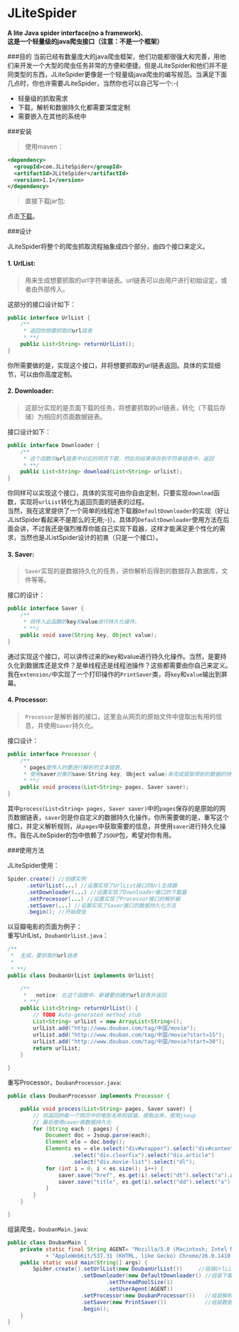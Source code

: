 # JLiteSpider
**A lite Java spider interface(no a framework).**  
**这是一个轻量级的java爬虫接口（注意：不是一个框架）**

###目的
当前已经有数量庞大的java爬虫框架，他们功能都很强大和完善，用他们来开发一个大型的爬虫任务非常的方便和便捷。但是JLiteSpider和他们并不是同类型的东西，JLiteSpider更像是一个轻量级java爬虫的编写规范。当满足下面几点时，你也许需要JLiteSpider，当然你也可以自己写一个:-(  

* 轻量级的抓取需求
* 下载，解析和数据持久化都需要深度定制
* 需要嵌入在其他的系统中

###安装

>使用maven：  

```xml
<dependency>
  <groupId>com.JLiteSpider</groupId>
  <artifactId>JLiteSpider</artifactId>
  <version>1.1</version>
</dependency>
```

>直接下载jar包:  

点击[下载](http://maven.oschina.net/index.html#nexus-search;quick~JLiteSpider)。  

###设计

JLiteSpider将整个的爬虫抓取流程抽象成四个部分，由四个接口来定义。  

#### 1. UrlList:

>用来生成想要抓取的url字符串链表。url链表可以由用户进行初始设定，或者由外部传入。

这部分的接口设计如下：  

```java
public interface UrlList {
	/**
	 * 返回你想要抓取的url链表
	 * **/
	public List<String> returnUrlList();
}
```

你所需要做的是，实现这个接口，并将想要抓取的url链表返回。具体的实现细节，可以由你高度定制。  

#### 2. Downloader:

>这部分实现的是页面下载的任务，将想要抓取的url链表，转化（下载后存储）为相应的页面数据链表。

接口设计如下：

```java
public interface Downloader {
	/**
	 * 这个函数将url链表中对应的网页下载，然后将结果保存到字符串链表中，返回
	 * **/
	public List<String> download(List<String> urlList);
}
```

你同样可以实现这个接口，具体的实现可由你自由定制，只要实现`download`函数，实现将`urlList`转化为返回页面的链表的过程。  
当然，我在这里提供了一个简单的线程池下载器`DefaultDownloader`的实现（好让JListSpider看起来不是那么的无用;-)）。具体的`DefaultDownloader`使用方法在后面会讲，不过我还是强烈推荐你能自己实现下载器，这样才能满足更个性化的需求，当然也是JListSpider设计的初衷（只是一个接口）。

#### 3. Saver:

>`Saver`实现的是数据持久化的任务，讲你解析后得到的数据存入数据库，文件等等。

接口的设计：

```java
public interface Saver {
	/**
	 * 将传入此函数的key和value进行持久化操作。
	 * **/
	public void save(String key, Object value);
}
```

通过实现这个接口，可以讲传过来的key和value进行持久化操作。当然，是要持久化到数据库还是文件？是单线程还是线程池操作？这些都需要由你自己来定义。我在`extension/`中实现了一个打印操作的`PrintSaver`类，将`key`和`value`输出到屏幕。  

#### 4. Processor:

>`Processor`是解析器的接口，这里会从网页的原始文件中提取出有用的信息，并使用`Saver`持久化。

接口设计：

```java
public interface Processor {
	/**
	 * pages是传入的要进行解析的文本链表，
	 * 使用saver对象的save(String key, Object value)来完成提取得到的数据的持久化操作
	 * **/
	public void process(List<String> pages, Saver saver);
}
```

其中`process(List<String> pages, Saver saver)`中的`pages`保存的是原始的网页数据链表，`saver`则是你自定义的数据持久化操作。你所需要做的是，重写这个接口，并定义解析规则，从`pages`中获取需要的信息，并使用`saver`进行持久化操作。我在JLiteSpider的包中依赖了`JSOUP`包，希望对你有用。  

###使用方法

JLiteSpider使用：

```java
Spider.create() //创建实例
      .setUrlList(...) //设置实现了UrlList接口的Url生成器
      .setDownloader(...) //设置实现了Downloader接口的下载器
      .setProcessor(...) //设置实现了Processor接口的解析器
      .setSaver(...) //设置实现了Saver接口的数据持久化方法
      .begin(); //开始爬虫

```

以豆瓣电影的页面为例子：  
重写UrlList，`DoubanUrlList.java`：

```java
/**
 *  生成，要抓取的url链表
 * 
 * **/
public class DoubanUrlList implements UrlList{

	/**
	 *   notice: 在这个函数中，新建要创建的url链表并返回
	 * **/
	public List<String> returnUrlList() {
		// TODO Auto-generated method stub
		List<String> urlList = new ArrayList<String>();
		urlList.add("http://www.douban.com/tag/中国/movie");
		urlList.add("http://www.douban.com/tag/中国/movie?start=15");
		urlList.add("http://www.douban.com/tag/中国/movie?start=30");
		return urlList;
	}
	
}
```

重写Processor，`DoubanProcessor.java`:

```java
public class DoubanProcessor implements Processor {

	public void process(List<String> pages, Saver saver) {
		// 将返回的每一个网页中的电影名称和链接，提取出来，使用jsoup
		// 最后使用saver做数据持久化
		for (String each : pages) {
			Document doc = Jsoup.parse(each);
			Element ele = doc.body();
			Elements es = ele.select("div#wrapper").select("div#content")
					.select("div.clearfix").select("div.article")
					.select("div.movie-list").select("dl");
			for (int i = 0; i < es.size(); i++) {
				saver.save("href", es.get(i).select("dt").select("a").attr("href"));
				saver.save("title", es.get(i).select("dd").select("a").text());
			}
		}
	}

}
```

组装爬虫，`DoubanMain.java`:

```java
public class DoubanMain {
	private static final String AGENT= "Mozilla/5.0 (Macintosh; Intel Mac OS X 10_7_2) "
			+ "AppleWebKit/537.31 (KHTML, like Gecko) Chrome/26.0.1410.65 Safari/537.31";
	public static void main(String[] args) {
		Spider.create().setUrlList(new DoubanUrlList())     //组装UrlList
					   .setDownloader(new DefaultDownloader() //组装下载器
							   .setThreadPoolSize(1)
							   .setUserAgent(AGENT))
					   .setProcessor(new DoubanProcessor())   //组装解析器
					   .setSaver(new PrintSaver())            //组装数据持久化方法
					   .begin();
	}
}
```

